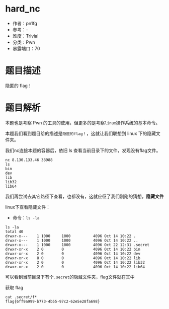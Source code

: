 # hard_nc

- 作者：pn1fg
- 参考：-
- 难度：Trivial
- 分类：Pwn
- 暴露端口：70

# 题目描述

隐匿的 flag！

# 题目解析

本题也是考察 Pwn 的工具的使用，但更多的是考察`linux`操作系统的基本命令。

本题我们看到题目给的描述是`隐匿的flag！`，这就让我们联想到 linux 下的隐藏文件夹。

我们nc连接本题的容器后，依旧 ls 查看当前目录下的文件，发现没有flag文件。

```shell
nc 8.130.133.46 33988
ls
bin
dev
lib
lib32
lib64
```

我们再尝试去其它路径下查看，也都没有，这就应征了我们刚刚的猜想，**隐藏文件**

linux下查看隐藏文件：

- 命令：`ls -la`

```shell
ls -la
total 40
drwxr-x---    1 1000     1000          4096 Oct 14 10:22 .
drwxr-x---    1 1000     1000          4096 Oct 14 10:22 ..
drwxr-x---    1 1000     1000          4096 Oct 22 12:31 .secret
drwxr-xr-x    2 0        0             4096 Oct 14 10:22 bin
drwxr-xr-x    2 0        0             4096 Oct 14 10:22 dev
drwxr-xr-x    8 0        0             4096 Oct 14 10:22 lib
drwxr-xr-x    2 0        0             4096 Oct 14 10:22 lib32
drwxr-xr-x    2 0        0             4096 Oct 14 10:22 lib64
```

可以看到当前目录下有个`.secret`的隐藏文件夹，flag文件就在其中

获取 flag

```shell
cat .secret/f*
flag{6ff9a999-b773-4b55-97c2-62e5e28fa698}
```
